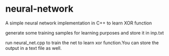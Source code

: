 # neural-network
A simple neural network implementation in C++ to learn XOR function


generate some training samples for learning purposes and store it in inp.txt

run neural_net.cpp to train the net to learn xor function.You can store the output in a text file as well.

